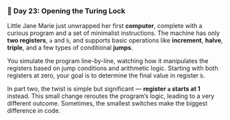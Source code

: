 ### 💾 Day 23: Opening the Turing Lock

Little Jane Marie just unwrapped her first **computer**, complete with a curious program and a set of minimalist instructions. The machine has only **two registers**, `a` and `b`, and supports basic operations like **increment**, **halve**, **triple**, and a few types of conditional **jumps**.

You simulate the program line-by-line, watching how it manipulates the registers based on jump conditions and arithmetic logic. Starting with both registers at zero, your goal is to determine the final value in register `b`.

In part two, the twist is simple but significant — **register `a` starts at 1** instead. This small change reroutes the program’s logic, leading to a very different outcome. Sometimes, the smallest switches make the biggest difference in code.
